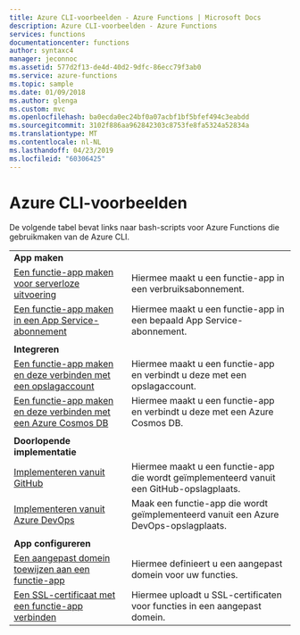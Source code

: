```yaml
---
title: Azure CLI-voorbeelden - Azure Functions | Microsoft Docs
description: Azure CLI-voorbeelden - Azure Functions
services: functions
documentationcenter: functions
author: syntaxc4
manager: jeconnoc
ms.assetid: 577d2f13-de4d-40d2-9dfc-86ecc79f3ab0
ms.service: azure-functions
ms.topic: sample
ms.date: 01/09/2018
ms.author: glenga
ms.custom: mvc
ms.openlocfilehash: ba0ecda0ec24bf0a07acbf1bf5bfef494c3eabdd
ms.sourcegitcommit: 3102f886aa962842303c8753fe8fa5324a52834a
ms.translationtype: MT
ms.contentlocale: nl-NL
ms.lasthandoff: 04/23/2019
ms.locfileid: "60306425"
---
```

# <a name="azure-cli-samples"></a>Azure CLI-voorbeelden

De volgende tabel bevat links naar bash-scripts voor Azure Functions die gebruikmaken van de Azure CLI.

| | |
|-|-|
|<a name="create"></a>**App maken**||
| [Een functie-app maken voor serverloze uitvoering](scripts/functions-cli-create-serverless.md) | Hiermee maakt u een functie-app in een verbruiksabonnement.  |
| [Een functie-app maken in een App Service-abonnement](scripts/functions-cli-create-app-service-plan.md) | Hiermee maakt u een functie-app in een bepaald App Service-abonnement. |
| | |
|**Integreren**||
| [Een functie-app maken en deze verbinden met een opslagaccount](scripts/functions-cli-create-function-app-connect-to-storage-account.md) | Hiermee maakt u een functie-app en verbindt u deze met een opslagaccount. |
| [Een functie-app maken en deze verbinden met een Azure Cosmos DB](scripts/functions-cli-create-function-app-connect-to-cosmos-db.md) | Hiermee maakt u een functie-app en verbindt u deze met een Azure Cosmos DB. |
| | |
|**Doorlopende implementatie**||
| [Implementeren vanuit GitHub](scripts/functions-cli-create-function-app-github-continuous.md) | Hiermee maakt u een functie-app die wordt geïmplementeerd vanuit een GitHub-opslagplaats.  |
| [Implementeren vanuit Azure DevOps](scripts/functions-cli-create-function-app-vsts-continuous.md) | Maak een functie-app die wordt geïmplementeerd vanuit een Azure DevOps-opslagplaats.  |
| | |
|**App configureren**||
| [Een aangepast domein toewijzen aan een functie-app](scripts/functions-cli-configure-custom-domain.md) | Hiermee definieert u een aangepast domein voor uw functies.  |
| [Een SSL-certificaat met een functie-app verbinden](scripts/functions-cli-configure-ssl-certificate.md)  |  Hiermee uploadt u SSL-certificaten voor functies in een aangepast domein. |

<!---

|**Scale app**||

|**Connect app to resources**||
-->
